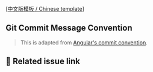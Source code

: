 [[中文版模板 / Chinese template](https://github.com/ant-design/ant-design-web3/blob/main/.github/PULL_REQUEST_TEMPLATE/pr_cn.md?plain=1)]

## Git Commit Message Convention

> This is adapted from [Angular's commit convention](https://github.com/conventional-changelog/conventional-changelog/tree/master/packages/conventional-changelog-angular).

## 🔗 Related issue link

<!--
1. Put the related issue or discussion links here.
2. close #xxxx or fix #xxxx for instance.
-->

